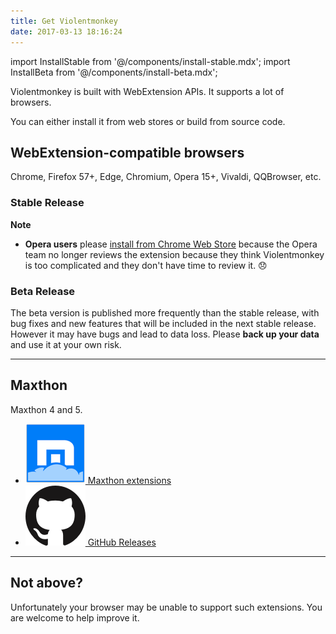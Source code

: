 ```yaml
---
title: Get Violentmonkey
date: 2017-03-13 18:16:24
---
```


import InstallStable from '@/components/install-stable.mdx';
import InstallBeta from '@/components/install-beta.mdx';

Violentmonkey is built with WebExtension APIs. It supports a lot of browsers.

You can either install it from web stores or build from source code.

## WebExtension-compatible browsers

Chrome, Firefox 57+, Edge, Chromium, Opera 15+, Vivaldi, QQBrowser, etc.

### Stable Release

<InstallStable />

**Note**

- **Opera users** please [install from Chrome Web Store](https://addons.opera.com/en/extensions/details/download-chrome-extension-9/) because the Opera team no longer reviews the extension because they think Violentmonkey is too complicated and they don't have time to review it. 😞

### Beta Release

The beta version is published more frequently than the stable release, with bug fixes and new features that will be included in the next stable release.
However it may have bugs and lead to data loss. Please **back up your data** and use it at your own risk.

<InstallBeta />

---

## Maxthon

Maxthon 4 and 5.

<div className="button-list" data-ga-category="maxthon">

- [![Maxthon](../../src/assets/browsers/maxthon.png) Maxthon extensions](http://extension.maxthon.com/detail/index.php?view_id=1680)
- [![GitHub](../../src/assets/github.png) GitHub Releases](https://github.com/violentmonkey/violentmonkey/releases)

</div>

---

## Not above?

Unfortunately your browser may be unable to support such extensions.
You are welcome to help improve it.
